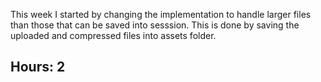 This week I started by changing the implementation to handle larger files than those that can be saved into sesssion. This is done by saving the uploaded and compressed files into assets folder.

## Hours: 2